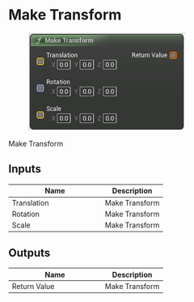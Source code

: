 # Make Transform

<div align="left" data-full-width="false">

<figure><img src="../../../../api/Math/Transform/Make_Transform.png" alt=""><figcaption></figcaption></figure>

</div>

Make Transform

## Inputs

<table><thead><tr><th width="170">Name</th><th>Description</th></tr></thead><tbody><tr><td>Translation</td><td>Make Transform</td></tr><tr><td>Rotation</td><td>Make Transform</td></tr><tr><td>Scale</td><td>Make Transform</td></tr></tbody></table>

## Outputs

<table><thead><tr><th width="170">Name</th><th>Description</th></tr></thead><tbody><tr><td>Return Value</td><td>Make Transform</td></tr></tbody></table>
